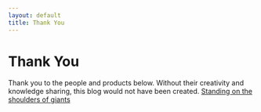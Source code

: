 ```yaml
---
layout: default
title: Thank You
---
```

# Thank You

Thank you to the people and products below. Without their creativity and knowledge sharing, this blog would not have been created.
[Standing on the shoulders of giants](https://en.wikipedia.org/wiki/Standing_on_the_shoulders_of_giants)
